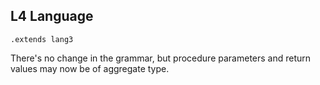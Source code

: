 ## L4 Language

```grammar
.extends lang3
```

There's no change in the grammar, but procedure parameters and return values
may now be of aggregate type.
